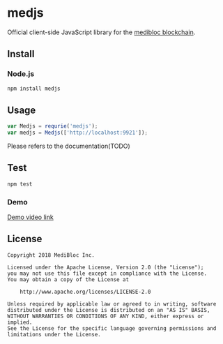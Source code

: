 # medjs

Official client-side JavaScript library for the [medibloc blockchain](https://github.com/medibloc/go-medibloc).

## Install

### Node.js

```bash
npm install medjs
```

## Usage

```javascript
var Medjs = requrie('medjs');
var medjs = Medjs(['http://localhost:9921']);
```

Please refers to the documentation(TODO)

## Test

```bash
npm test
```

### Demo
[Demo video link](https://youtu.be/lNFWxu36QYE)

## License

```
Copyright 2018 MediBloc Inc.

Licensed under the Apache License, Version 2.0 (the "License");
you may not use this file except in compliance with the License.
You may obtain a copy of the License at

    http://www.apache.org/licenses/LICENSE-2.0

Unless required by applicable law or agreed to in writing, software
distributed under the License is distributed on an "AS IS" BASIS,
WITHOUT WARRANTIES OR CONDITIONS OF ANY KIND, either express or implied.
See the License for the specific language governing permissions and
limitations under the License.
```
